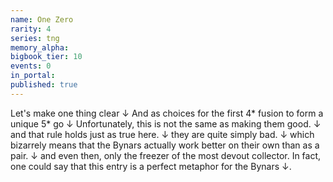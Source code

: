 ```yaml
---
name: One Zero
rarity: 4
series: tng
memory_alpha:
bigbook_tier: 10
events: 0
in_portal:
published: true
---
```


Let's make one thing clear ↓ And as choices for the first 4* fusion to form a unique 5* go ↓  Unfortunately, this is not the same as making them good. ↓ and that rule holds just as true here. ↓ they are quite simply bad. ↓ which bizarrely means that the Bynars actually work better on their own than as a pair. ↓ and even then, only the freezer of the most devout collector. In fact, one could say that this entry is a perfect metaphor for the Bynars ↓.
